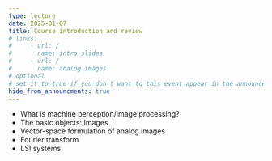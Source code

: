 ```yaml
---
type: lecture
date: 2025-01-07
title: Course introduction and review
# links:
#     - url: /
#       name: intro slides
#     - url: /
#       name: analog images
# optional
# set it to true if you don't want to this event appear in the announcements section
hide_from_announcments: true
---
```

* What is machine perception/image processing?
* The basic objects: Images
* Vector-space formulation of analog images
* Fourier transform
* LSI systems

